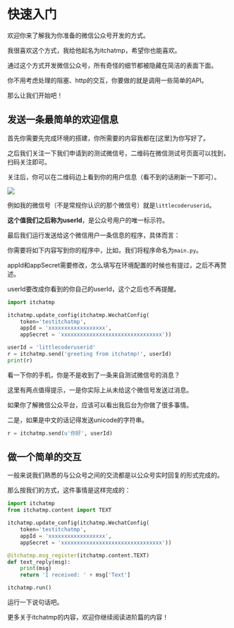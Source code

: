 # 快速入门

欢迎你来了解我为你准备的微信公众号开发的方式。

我很喜欢这个方式，我给他起名为itchatmp，希望你也能喜欢。

通过这个方式开发微信公众号，所有奇怪的细节都被隐藏在简洁的表面下面。

你不用考虑处理的阻塞、http的交互，你要做的就是调用一些简单的API。

那么让我们开始吧！

## 发送一条最简单的欢迎信息

首先你需要先完成环境的搭建，你所需要的内容我都在[这里]为你写好了。

之后我们关注一下我们申请到的测试微信号，二维码在微信测试号页面可以找到，扫码关注即可。

关注后，你可以在二维码边上看到你的用户信息（看不到的话刷新一下即可）。

![][userid-website]

例如我的微信号（不是常规你认识的那个微信号）就是`littlecoderuserid`。

**这个值我们之后称为userId**，是公众号用户的唯一标示符。

最后我们运行发送给这个微信用户一条信息的程序，具体而言：

你需要将如下内容写到你的程序中，比如，我们将程序命名为`main.py`。

appId和appSecret需要修改，怎么填写在环境配置的时候也有提过，之后不再赘述。

userId要改成你看到的你自己的userId，这个之后也不再提醒。

```python
import itchatmp

itchatmp.update_config(itchatmp.WechatConfig(
    token='testitchatmp',
    appId = 'xxxxxxxxxxxxxxxxxx',
    appSecret = 'xxxxxxxxxxxxxxxxxxxxxxxxxxxxxxxx'))

userId = 'littlecoderuserid'
r = itchatmp.send('greeting from itchatmp!', userId)
print(r)
```

看一下你的手机，你是不是收到了一条来自测试微信号的消息？

这里有两点值得提示，一是你实际上从未给这个微信号发送过消息。

如果你了解微信公众平台，应该可以看出我后台为你做了很多事情。

二是，如果是中文的话记得发送unicode的字符串。

```python
r = itchatmp.send(u'你好', userId)
```

## 做一个简单的交互

一般来说我们熟悉的与公众号之间的交流都是以公众号实时回复的形式完成的。

那么按我们的方式，这件事情是这样完成的：

```python
import itchatmp
from itchatmp.content import TEXT

itchatmp.update_config(itchatmp.WechatConfig(
    token='testitchatmp',
    appId = 'xxxxxxxxxxxxxxxxxx',
    appSecret = 'xxxxxxxxxxxxxxxxxxxxxxxxxxxxxxxx'))

@itchatmp.msg_register(itchatmp.content.TEXT)
def text_reply(msg):
    print(msg)
    return 'I received: ' + msg['Text']

itchatmp.run()
```

运行一下说句话吧。

更多关于itchatmp的内容，欢迎你继续阅读进阶篇的内容！

[environment.md]: http://itchatmp.readthedocs.io/zh_CN/latest/intro/environment/
[userid-website]: http://7xrip4.com1.z0.glb.clouddn.com/itchatmp/docs/userid-website.png
